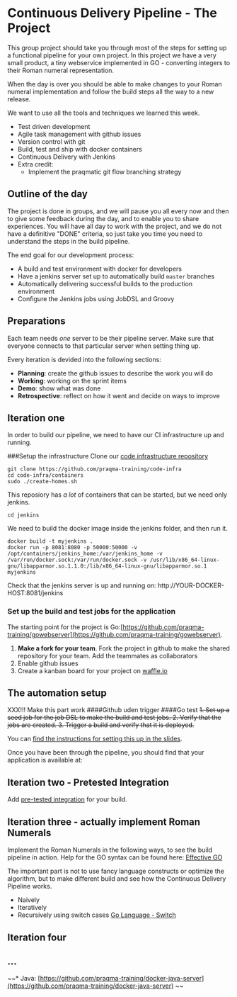 # Continuous Delivery Pipeline - The Project

This group project should take you through most of the steps for setting up a functional pipeline for your own project. In this project we have a very small product, a tiny webservice implemented in GO - converting integers to their Roman numeral representation.

When the day is over you should be able to make changes to your Roman numeral implementation and follow the build steps all the way to a new release.

We want to use all the tools and techniques we learned this week.  

 * Test driven development
 * Agile task management with github issues
 * Version control with git
 * Build, test and ship with docker containers
 * Continuous Delivery with Jenkins
 * Extra credit:
   * Implement the praqmatic git flow branching strategy

## Outline of the day

The project is done in groups, and we will pause you all every now and then to give some feedback during the day, and to enable you to share experiences. You will have all day to work with the project, and we do not have a definitive "DONE" criteria, so just take you time you need to understand the steps in the build pipeline.

The end goal for our development process:

 * A build and test environment with docker for developers
 * Have a jenkins server set up to automatically build `master` branches
 * Automatically delivering successful builds to the production environment
 * Configure the Jenkins jobs using JobDSL and Groovy

## Preparations
Each team needs _one_ server to be their pipeline server.
Make sure that everyone connects to that particular server when setting thing up.

Every iteration is devided into the following sections:
   * **Planning**: create the github issues to describe the work you will do
   * **Working**: working on the sprint items
   * **Demo**: show what was done
   * **Retrospective**: reflect on how it went and decide on ways to improve


## Iteration one
In order to build our pipeline, we need to have our CI infrastructure up and running.

###Setup the infrastructure
Clone our [code infrastructure repository](https://github.com/praqma-training/code-infra)

	git clone https://github.com/praqma-training/code-infra
	cd code-infra/containers
	sudo ./create-homes.sh


This reposiory has _a lot_ of containers that can be started, but we need only jenkins.

	cd jenkins

We need to build the docker image inside the jenkins folder, and then run it.

	docker build -t myjenkins .
	docker run -p 8081:8080 -p 50000:50000 -v /opt/containers/jenkins_home:/var/jenkins_home -v /var/run/docker.sock:/var/run/docker.sock -v /usr/lib/x86_64-linux-gnu/libapparmor.so.1.1.0:/lib/x86_64-linux-gnu/libapparmor.so.1 myjenkins

Check that the jenkins server is up and running on:
http://YOUR-DOCKER-HOST:8081/jenkins

### Set up the build and test jobs for the application

The starting point for the project is Go:[https://github.com/praqma-training/gowebserver](https://github.com/praqma-training/gowebserver).

   1. **Make a fork for your team**. Fork the project in github to make the shared repository for your team. Add the teammates as collaborators
   2. Enable github issues
   3. Create a kanban board for your project on [waffle.io](http://waffle.io)

## The automation setup

XXX!!! Make this part work
####Github uden trigger
####Go test
   ~~1. Set up a seed job for the job DSL to make the build and test jobs.
   2. Verify that the jobs are created.
   3. Trigger a build and verify that it is deployed.~~

You can [find the instructions for setting this up in the slides](https://docs.google.com/presentation/d/1WPCNSgP0g3Gc0gx1G60D3hl3hdtyclbumsx0Qm10QsY/edit?usp=sharing).

Once you have been through the pipeline, you should find that your application is available at:

## Iteration two - Pretested Integration

Add [pre-tested integration](https://wiki.jenkins-ci.org/display/JENKINS/Pretested+Integration+Plugin) for your build.

## Iteration three - actually implement Roman Numerals

Implement the Roman Numerals in the following ways, to see the build pipeline in action. Help for the GO syntax can be found here: [Effective GO](https://golang.org/doc/effective_go.html)

The important part is not to use fancy language constructs or optimize the algorithm, but to make different build and see how the Continuous Delivery Pipeline works. 

 * Naively
 * Iteratively
 * Recursively using switch cases [Go Language - Switch](https://golang.org/doc/effective_go.html#switch)


## Iteration four 

## ...
~~* Java: [https://github.com/praqma-training/docker-java-server](https://github.com/praqma-training/docker-java-server)
~~
